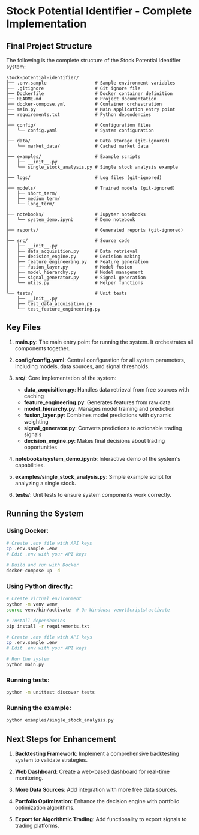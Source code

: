 # Stock Potential Identifier - Complete Implementation

## Final Project Structure

The following is the complete structure of the Stock Potential Identifier system:

```
stock-potential-identifier/
├── .env.sample                  # Sample environment variables
├── .gitignore                   # Git ignore file
├── Dockerfile                   # Docker container definition
├── README.md                    # Project documentation
├── docker-compose.yml           # Container orchestration
├── main.py                      # Main application entry point
├── requirements.txt             # Python dependencies
│
├── config/                      # Configuration files
│   └── config.yaml              # System configuration
│
├── data/                        # Data storage (git-ignored)
│   └── market_data/             # Cached market data
│
├── examples/                    # Example scripts
│   ├── __init__.py
│   └── single_stock_analysis.py # Single stock analysis example
│
├── logs/                        # Log files (git-ignored)
│
├── models/                      # Trained models (git-ignored)
│   ├── short_term/
│   ├── medium_term/
│   └── long_term/
│
├── notebooks/                   # Jupyter notebooks
│   └── system_demo.ipynb        # Demo notebook
│
├── reports/                     # Generated reports (git-ignored)
│
├── src/                         # Source code
│   ├── __init__.py
│   ├── data_acquisition.py      # Data retrieval
│   ├── decision_engine.py       # Decision making
│   ├── feature_engineering.py   # Feature generation
│   ├── fusion_layer.py          # Model fusion
│   ├── model_hierarchy.py       # Model management
│   ├── signal_generator.py      # Signal generation
│   └── utils.py                 # Helper functions
│
└── tests/                       # Unit tests
    ├── __init__.py
    ├── test_data_acquisition.py
    └── test_feature_engineering.py
```

## Key Files

1. **main.py**: The main entry point for running the system. It orchestrates all components together.

2. **config/config.yaml**: Central configuration for all system parameters, including models, data sources, and signal thresholds.

3. **src/**: Core implementation of the system:
   - **data_acquisition.py**: Handles data retrieval from free sources with caching
   - **feature_engineering.py**: Generates features from raw data
   - **model_hierarchy.py**: Manages model training and prediction
   - **fusion_layer.py**: Combines model predictions with dynamic weighting
   - **signal_generator.py**: Converts predictions to actionable trading signals
   - **decision_engine.py**: Makes final decisions about trading opportunities

4. **notebooks/system_demo.ipynb**: Interactive demo of the system's capabilities.

5. **examples/single_stock_analysis.py**: Simple example script for analyzing a single stock.

6. **tests/**: Unit tests to ensure system components work correctly.

## Running the System

### Using Docker:

```bash
# Create .env file with API keys
cp .env.sample .env
# Edit .env with your API keys

# Build and run with Docker
docker-compose up -d
```

### Using Python directly:

```bash
# Create virtual environment
python -m venv venv
source venv/bin/activate  # On Windows: venv\Scripts\activate

# Install dependencies
pip install -r requirements.txt

# Create .env file with API keys
cp .env.sample .env
# Edit .env with your API keys

# Run the system
python main.py
```

### Running tests:

```bash
python -m unittest discover tests
```

### Running the example:

```bash
python examples/single_stock_analysis.py
```

## Next Steps for Enhancement

1. **Backtesting Framework**: Implement a comprehensive backtesting system to validate strategies.

2. **Web Dashboard**: Create a web-based dashboard for real-time monitoring.

3. **More Data Sources**: Add integration with more free data sources.

4. **Portfolio Optimization**: Enhance the decision engine with portfolio optimization algorithms.

5. **Export for Algorithmic Trading**: Add functionality to export signals to trading platforms.